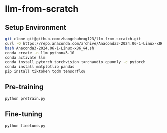 # llm-from-scratch

## Setup Environment

```bash
git clone git@github.com:zhangchuheng123/llm-from-scratch.git
curl -O https://repo.anaconda.com/archive/Anaconda3-2024.06-1-Linux-x86_64.sh
bash Anaconda3-2024.06-1-Linux-x86_64.sh
conda create -n llm python=3.10
conda activate llm
conda install pytorch torchvision torchaudio cpuonly -c pytorch
conda install matplotlib pandas
pip install tiktoken tqdm tensorflow
```

## Pre-training 

```bash
python pretrain.py
```

## Fine-tuning 

```bash
python finetune.py
```